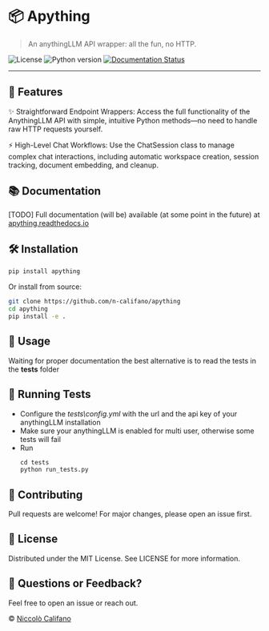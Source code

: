 # 📦 Apything

> An anythingLLM API wrapper: all the fun, no HTTP.

![License](https://img.shields.io/github/license/yourusername/projectname)
![Python version](https://img.shields.io/badge/python-3.8+-blue.svg)
[![Documentation Status](https://readthedocs.org/projects/projectname/badge/?version=latest)](https://projectname.readthedocs.io/en/latest/)

---

## 🚀 Features

✨ Straightforward Endpoint Wrappers: Access the full functionality of the AnythingLLM API with simple, intuitive Python methods—no need to handle raw HTTP requests yourself.

⚡ High-Level Chat Workflows: Use the ChatSession class to manage complex chat interactions, including automatic workspace creation, session tracking, document embedding, and cleanup.

## 📚 Documentation

[TODO] Full documentation (will be) available (at some point in the future) at [apything.readthedocs.io](https://apything.readthedocs.io)

## 🛠 Installation

```bash
pip install apything
```

Or install from source:

```bash
git clone https://github.com/n-califano/apything
cd apything
pip install -e .
```

## 🧩 Usage

Waiting for proper documentation the best alternative is to read the tests in the **tests** folder

## 🧪 Running Tests

- Configure the _tests\config.yml_ with the url and the api key of your anythingLLM installation
- Make sure your anythingLLM is enabled for multi user, otherwise some tests will fail
- Run
  ```python
  cd tests
  python run_tests.py
  ```

## 🤝 Contributing

Pull requests are welcome! For major changes, please open an issue first.

## 📄 License

Distributed under the MIT License. See LICENSE for more information.

## 💬 Questions or Feedback?

Feel free to open an issue or reach out.

© [Niccolò Califano](https://www.linkedin.com/in/niccol%C3%B2-califano-143b5a193/)
